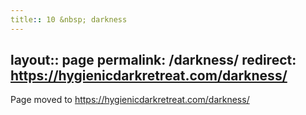 ```yaml
---
title:: 10 &nbsp; darkness
---
```

layout:: page
permalink: /darkness/
redirect: https://hygienicdarkretreat.com/darkness/
---

Page moved to <https://hygienicdarkretreat.com/darkness/>

